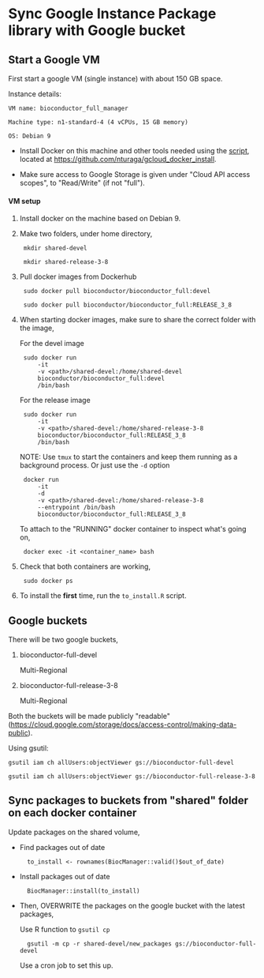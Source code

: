 # Sync Google Instance Package library with Google bucket

## Start a Google VM


First start a google VM (single instance) with about 150 GB space.

Instance details:

	VM name: bioconductor_full_manager
	
	Machine type: n1-standard-4 (4 vCPUs, 15 GB memory)

	OS: Debian 9
	
* Install Docker on this machine and other tools needed using the
[script](https://github.com/nturaga/gcloud_docker_install/blob/master/docker_install.sh),
located at https://github.com/nturaga/gcloud_docker_install.

* Make sure access to Google Storage is given under "Cloud API access
  scopes", to "Read/Write" (if not "full").
	

#### VM setup

1. Install docker on the machine based on Debian 9.

2. Make two folders, under home directory, 

		mkdir shared-devel
		
		mkdir shared-release-3-8

3. Pull docker images from Dockerhub

		sudo docker pull bioconductor/bioconductor_full:devel 
		
		sudo docker pull bioconductor/bioconductor_full:RELEASE_3_8
		
4. When starting docker images, make sure to share the correct folder
   with the image,
      
   For the devel image
   
		sudo docker run 
			-it 
			-v <path>/shared-devel:/home/shared-devel 
			bioconductor/bioconductor_full:devel 
			/bin/bash
			
			
   For the release image
   
		sudo docker run 
			-it 
			-v <path>/shared-devel:/home/shared-release-3-8 
			bioconductor/bioconductor_full:RELEASE_3_8
			/bin/bash


   NOTE: Use `tmux` to start the containers and keep them running as a
   background process. Or just use the `-d` option
   
		docker run 
			-it 
			-d 
			-v <path>/shared-devel:/home/shared-release-3-8 
			--entrypoint /bin/bash 
			bioconductor/bioconductor_full:RELEASE_3_8

	To attach to the "RUNNING" docker container to inspect what's going on,
	
		docker exec -it <container_name> bash


5. Check that both containers are working,

		sudo docker ps
		
6. To install the **first** time, run the `to_install.R` script.


## Google buckets

There will be two google buckets,

1. bioconductor-full-devel

	Multi-Regional

2. bioconductor-full-release-3-8

	Multi-Regional


Both the buckets will be made publicly "readable"
(https://cloud.google.com/storage/docs/access-control/making-data-public).

Using gsutil:

	gsutil iam ch allUsers:objectViewer gs://bioconductor-full-devel
	
	gsutil iam ch allUsers:objectViewer gs://bioconductor-full-release-3-8
	


## Sync packages to buckets from "shared" folder on each docker container


Update packages on the shared volume,

* Find packages out of date

		to_install <- rownames(BiocManager::valid()$out_of_date)
		
* Install packages out of date

		BiocManager::install(to_install)
		
* Then, OVERWRITE the packages on the google bucket with the latest
  packages,
  
  Use R function to `gsutil cp`
  
		gsutil -m cp -r shared-devel/new_packages gs://bioconductor-full-devel

  Use a cron job to set this up.





